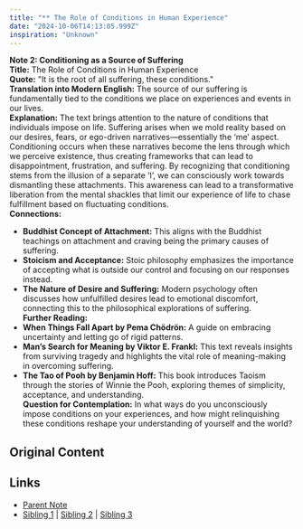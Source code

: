 ```yaml
---
title: "** The Role of Conditions in Human Experience"
date: "2024-10-06T14:13:05.999Z"
inspiration: "Unknown"
---
```


  
**Note 2: Conditioning as a Source of Suffering**  
**Title:** The Role of Conditions in Human Experience  
**Quote:** "It is the root of all suffering, these conditions."  
**Translation into Modern English:** The source of our suffering is fundamentally tied to the conditions we place on experiences and events in our lives.  
**Explanation:** The text brings attention to the nature of conditions that individuals impose on life. Suffering arises when we mold reality based on our desires, fears, or ego-driven narratives—essentially the ‘me’ aspect. Conditioning occurs when these narratives become the lens through which we perceive existence, thus creating frameworks that can lead to disappointment, frustration, and suffering. By recognizing that conditioning stems from the illusion of a separate ‘I’, we can consciously work towards dismantling these attachments. This awareness can lead to a transformative liberation from the mental shackles that limit our experience of life to chase fulfillment based on fluctuating conditions.  
**Connections:**  
- **Buddhist Concept of Attachment:** This aligns with the Buddhist teachings on attachment and craving being the primary causes of suffering.  
- **Stoicism and Acceptance:** Stoic philosophy emphasizes the importance of accepting what is outside our control and focusing on our responses instead.  
- **The Nature of Desire and Suffering:** Modern psychology often discusses how unfulfilled desires lead to emotional discomfort, connecting this to the philosophical explorations of suffering.  
**Further Reading:**  
- **When Things Fall Apart by Pema Chödrön:** A guide on embracing uncertainty and letting go of rigid patterns.  
- **Man’s Search for Meaning by Viktor E. Frankl:** This text reveals insights from surviving tragedy and highlights the vital role of meaning-making in overcoming suffering.  
- **The Tao of Pooh by Benjamin Hoff:** This book introduces Taoism through the stories of Winnie the Pooh, exploring themes of simplicity, acceptance, and understanding.  
**Question for Contemplation:** In what ways do you unconsciously impose conditions on your experiences, and how might relinquishing these conditions reshape your understanding of yourself and the world?  


## Original Content



## Links

- [Parent Note](/parent-note.md)
- [Sibling 1](/zettel1.md) | [Sibling 2](/zettel2.md) | [Sibling 3](/zettel3.md)
